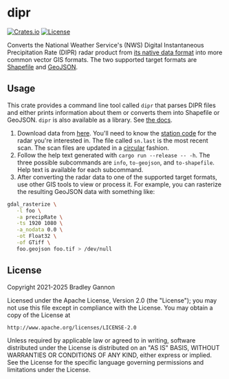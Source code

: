 # dipr

[![Crates.io](https://img.shields.io/crates/v/dipr)](https://crates.io/crates/dipr)
[![License](https://img.shields.io/badge/license-Apache%202.0-blue)](LICENSE)

Converts the National Weather Service's (NWS) Digital Instantaneous Precipitation Rate (DIPR) radar
product from [its native data format][spec] into more common vector GIS formats. The two supported
target formats are [Shapefile][shapefile] and [GeoJSON][geojson].

[spec]: https://www.roc.noaa.gov/public-documents/icds/2620001T.pdf
[shapefile]: https://en.wikipedia.org/wiki/Shapefile
[geojson]: https://en.wikipedia.org/wiki/GeoJSON

## Usage

This crate provides a command line tool called `dipr` that parses DIPR files and either prints
information about them or converts them into Shapefile or GeoJSON. `dipr` is also available as a
library. See [the docs][docs].

[docs]: https://docs.rs/dipr/latest/dipr/

1. Download data from [here][data]. You'll need to know the [station code][nws stations wiki] for
   the radar you're interested in. The file called `sn.last` is the most recent scan. The scan files
   are updated in a [circular][circular buffer] fashion.
2. Follow the help text generated with `cargo run --release -- -h`. The three possible subcommands
   are `info`, `to-geojson`, and `to-shapefile`. Help text is available for each subcommand.
3. After converting the radar data to one of the supported target formats, use other GIS tools to
   view or process it. For example, you can rasterize the resulting GeoJSON data with something
   like:

```bash
gdal_rasterize \
   -l foo \
   -a precipRate \
   -ts 1920 1080 \
   -a_nodata 0.0 \
   -ot Float32 \
   -of GTiff \
   foo.geojson foo.tif > /dev/null
```

[nws stations wiki]: https://en.wikipedia.org/wiki/List_of_National_Weather_Service_Weather_Forecast_Offices
[data]: https://tgftp.nws.noaa.gov/SL.us008001/DF.of/DC.radar/DS.176pr/
[circular buffer]: https://en.wikipedia.org/wiki/Circular_buffer

## License

Copyright 2021-2025 Bradley Gannon

Licensed under the Apache License, Version 2.0 (the "License");
you may not use this file except in compliance with the License.
You may obtain a copy of the License at

    http://www.apache.org/licenses/LICENSE-2.0

Unless required by applicable law or agreed to in writing, software
distributed under the License is distributed on an "AS IS" BASIS,
WITHOUT WARRANTIES OR CONDITIONS OF ANY KIND, either express or implied.
See the License for the specific language governing permissions and
limitations under the License.
